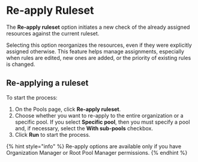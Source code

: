 # Re-apply Ruleset

The **Re-apply ruleset** option initiates a new check of the already assigned resources against the current ruleset.&#x20;

Selecting this option reorganizes the resources, even if they were explicitly assigned otherwise. This feature helps manage assignments, especially when rules are edited, new ones are added, or the priority of existing rules is changed.

## Re-applying a ruleset <a href="#re-apply-ruleset" id="re-apply-ruleset"></a>

To start the process:

1. On the Pools page, click **Re-apply ruleset**.&#x20;
2. Choose whether you want to re-apply to the entire organization or a specific pool. If you select **Specific pool**, then you must specify a pool and, if necessary, select the **With sub-pools** checkbox.
3. Click **Run** to start the process.

{% hint style="info" %}
Re-apply options are available only if you have Organization Manager or Root Pool Manager permissions.
{% endhint %}
